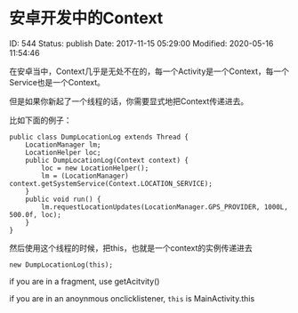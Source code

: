 # 安卓开发中的Context


ID: 544
Status: publish
Date: 2017-11-15 05:29:00
Modified: 2020-05-16 11:54:46


在安卓当中，Context几乎是无处不在的，每一个Activity是一个Context，每一个Service也是一个Context。

但是如果你新起了一个线程的话，你需要显式地把Context传递进去。

比如下面的例子：

```
public class DumpLocationLog extends Thread {
    LocationManager lm;
    LocationHelper loc;
    public DumpLocationLog(Context context) {
        loc = new LocationHelper();
        lm = (LocationManager) context.getSystemService(Context.LOCATION_SERVICE);
    }
    public void run() {
        lm.requestLocationUpdates(LocationManager.GPS_PROVIDER, 1000L, 500.0f, loc);
    }
}
```

然后使用这个线程的时候，把this，也就是一个context的实例传递进去

`new DumpLocationLog(this);`



if you are in a fragment, use getAcitvity()


if you are in an anoynmous onclicklistener, `this` is MainActivity.this